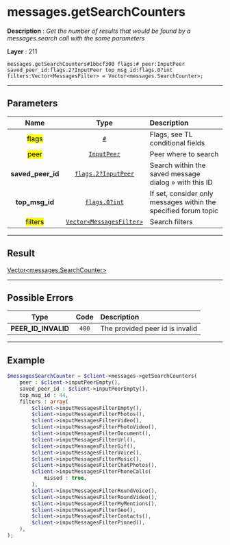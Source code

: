 # messages.getSearchCounters

**Description** : *Get the number of results that would be found by a messages\.search call with the same parameters*

**Layer** : 211

```tl
messages.getSearchCounters#1bbcf300 flags:# peer:InputPeer saved_peer_id:flags.2?InputPeer top_msg_id:flags.0?int filters:Vector<MessagesFilter> = Vector<messages.SearchCounter>;
```

---

## Parameters

| Name | Type | Description |
| :---: | :---: | :--- |
| <mark>flags</mark> | [`#`](type/#) | Flags, see TL conditional fields |
| <mark>peer</mark> | [`InputPeer`](type/InputPeer) | Peer where to search |
| **saved_peer_id** | [`flags.2?InputPeer`](type/InputPeer) | Search within the saved message dialog » with this ID |
| **top_msg_id** | [`flags.0?int`](type/int) | If set, consider only messages within the specified forum topic |
| <mark>filters</mark> | [`Vector<MessagesFilter>`](type/MessagesFilter) | Search filters |

---

## Result

[Vector<messages.SearchCounter>](type/messages.SearchCounter)

---

## Possible Errors

| Type | Code | Description |
| :---: | :---: | :--- |
| **PEER_ID_INVALID** | `400` | The provided peer id is invalid |

---

## Example

```php
$messagesSearchCounter = $client->messages->getSearchCounters(
	peer : $client->inputPeerEmpty(),
	saved_peer_id : $client->inputPeerEmpty(),
	top_msg_id : 44,
	filters : array(
		$client->inputMessagesFilterEmpty(),
		$client->inputMessagesFilterPhotos(),
		$client->inputMessagesFilterVideo(),
		$client->inputMessagesFilterPhotoVideo(),
		$client->inputMessagesFilterDocument(),
		$client->inputMessagesFilterUrl(),
		$client->inputMessagesFilterGif(),
		$client->inputMessagesFilterVoice(),
		$client->inputMessagesFilterMusic(),
		$client->inputMessagesFilterChatPhotos(),
		$client->inputMessagesFilterPhoneCalls(
			missed : true,
		),
		$client->inputMessagesFilterRoundVoice(),
		$client->inputMessagesFilterRoundVideo(),
		$client->inputMessagesFilterMyMentions(),
		$client->inputMessagesFilterGeo(),
		$client->inputMessagesFilterContacts(),
		$client->inputMessagesFilterPinned(),
	),
);
```